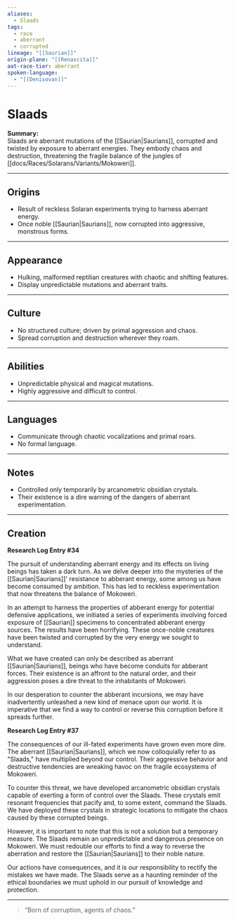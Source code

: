 ```yaml
---
aliases:
  - Slaads
tags:
  - race
  - aberrant
  - corrupted
lineage: "[[Saurian]]"
origin-plane: "[[Renascita]]"
aat-race-tier: aberrant
spoken-language:
  - "[[Denisovan]]"
---
```


# Slaads

**Summary:**  
Slaads are aberrant mutations of the [[Saurian|Saurians]], corrupted and twisted by exposure to aberrant energies. They embody chaos and destruction, threatening the fragile balance of the jungles of [[docs/Races/Solarans/Variants/Mokoweri]].

---

## Origins

- Result of reckless Solaran experiments trying to harness aberrant energy.  
- Once noble [[Saurian|Saurians]], now corrupted into aggressive, monstrous forms.

---

## Appearance

- Hulking, malformed reptilian creatures with chaotic and shifting features.  
- Display unpredictable mutations and aberrant traits.

---

## Culture

- No structured culture; driven by primal aggression and chaos.  
- Spread corruption and destruction wherever they roam.

---

## Abilities

- Unpredictable physical and magical mutations.  
- Highly aggressive and difficult to control.

---

## Languages

- Communicate through chaotic vocalizations and primal roars.  
- No formal language.

---

## Notes

- Controlled only temporarily by arcanometric obsidian crystals.  
- Their existence is a dire warning of the dangers of aberrant experimentation.

---

## Creation
**Research Log Entry #34**

The pursuit of understanding aberrant energy and its effects on living beings has taken a dark turn. As we delve deeper into the mysteries of the [[Saurian|Saurians]]' resistance to abberant energy, some among us have become consumed by ambition. This has led to reckless experimentation that now threatens the balance of Mokoweri.

In an attempt to harness the properties of abberant energy for potential defensive applications, we initiated a series of experiments involving forced exposure of [[Saurian]] specimens to concentrated abberant energy sources. The results have been horrifying. These once-noble creatures have been twisted and corrupted by the very energy we sought to understand.

What we have created can only be described as aberrant [[Saurian|Saurians]], beings who have become conduits for abberant forces. Their existence is an affront to the natural order, and their aggression poses a dire threat to the inhabitants of Mokoweri.

In our desperation to counter the abberant incursions, we may have inadvertently unleashed a new kind of menace upon our world. It is imperative that we find a way to control or reverse this corruption before it spreads further.

**Research Log Entry #37**

The consequences of our ill-fated experiments have grown even more dire. The aberrant [[Saurian|Saurians]], which we now colloquially refer to as "Slaads," have multiplied beyond our control. Their aggressive behavior and destructive tendencies are wreaking havoc on the fragile ecosystems of Mokoweri.

To counter this threat, we have developed arcanometric obsidian crystals capable of exerting a form of control over the Slaads. These crystals emit resonant frequencies that pacify and, to some extent, command the Slaads. We have deployed these crystals in strategic locations to mitigate the chaos caused by these corrupted beings.

However, it is important to note that this is not a solution but a temporary measure. The Slaads remain an unpredictable and dangerous presence on Mokoweri. We must redouble our efforts to find a way to reverse the aberration and restore the [[Saurian|Saurians]] to their noble nature.

Our actions have consequences, and it is our responsibility to rectify the mistakes we have made. The Slaads serve as a haunting reminder of the ethical boundaries we must uphold in our pursuit of knowledge and protection.

---

> “Born of corruption, agents of chaos.”
